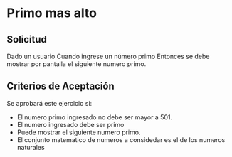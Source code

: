 # Primo mas alto

## Solicitud

Dado un usuario
Cuando ingrese un número primo
Entonces se debe mostrar por pantalla el siguiente numero primo.

## Criterios de Aceptación

Se aprobará este ejercicio si:
 - El numero primo ingresado no debe ser mayor a 501.
 - El numero ingresado debe ser primo
 - Puede mostrar el siguiente numero primo.
 - El conjunto matematico de numeros a considedar es el de los numeros naturales
